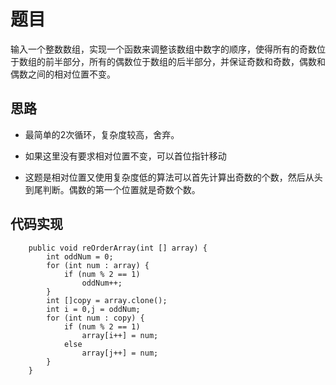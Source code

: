 # 题目

输入一个整数数组，实现一个函数来调整该数组中数字的顺序，使得所有的奇数位于数组的前半部分，所有的偶数位于数组的后半部分，并保证奇数和奇数，偶数和偶数之间的相对位置不变。

## 思路

- 最简单的2次循环，复杂度较高，舍弃。

- 如果这里没有要求相对位置不变，可以首位指针移动

- 这题是相对位置又使用复杂度低的算法可以首先计算出奇数的个数，然后从头到尾判断。偶数的第一个位置就是奇数个数。

## 代码实现


```
    public void reOrderArray(int [] array) {
        int oddNum = 0;
        for (int num : array) {
            if (num % 2 == 1)
                oddNum++;
        }
        int []copy = array.clone();
        int i = 0,j = oddNum;
        for (int num : copy) {
            if (num % 2 == 1)
                array[i++] = num;
            else
                array[j++] = num;
        }
    }
```
